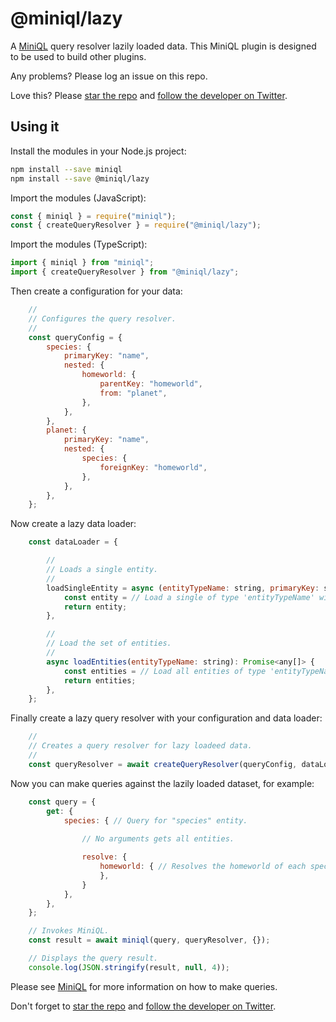 # @miniql/lazy

A [MiniQL](https://github.com/miniql/miniql) query resolver lazily loaded data. This MiniQL plugin is designed to be used to build other plugins.

Any problems? Please log an issue on this repo.

Love this? Please [star the repo](https://github.com/miniql/miniql) and [follow the developer on Twitter](https://twitter.com/ashleydavis75).

## Using it

Install the modules in your Node.js project:

```bash
npm install --save miniql
npm install --save @miniql/lazy
```

Import the modules (JavaScript):

```javascript
const { miniql } = require("miniql");
const { createQueryResolver } = require("@miniql/lazy");
```

Import the modules (TypeScript):

```typescript
import { miniql } from "miniql";
import { createQueryResolver } from "@miniql/lazy";
```

Then create a configuration for your data:

```javascript
    //
    // Configures the query resolver.
    //
    const queryConfig = {
        species: {
            primaryKey: "name",
            nested: {
                homeworld: {
                    parentKey: "homeworld",
                    from: "planet",
                },
            },
        },
        planet: {
            primaryKey: "name",
            nested: {
                species: {
                    foreignKey: "homeworld",
                },
            },
        },
    };
```

Now create a lazy data loader:

```javascript
    const dataLoader = {

        //
        // Loads a single entity.
        //
        loadSingleEntity = async (entityTypeName: string, primaryKey: string, entityId: string): Promise<any> => {
            const entity = // Load a single of type 'entityTypeName' with a value in its field 'primaryKey' of value 'entityId'.
            return entity;
        },

        //
        // Load the set of entities.
        //
        async loadEntities(entityTypeName: string): Promise<any[]> {
            const entities = // Load all entities of type 'entityTypeName'.
            return entities;
        },
    };
```

Finally create a lazy query resolver with your configuration and data loader:

```javascript
    // 
    // Creates a query resolver for lazy loadeed data.
    //
    const queryResolver = await createQueryResolver(queryConfig, dataLoader);
```

Now you can make queries against the lazily loaded dataset, for example:

```javascript
    const query = {
        get: {
            species: { // Query for "species" entity.
            
                // No arguments gets all entities.

                resolve: {
                    homeworld: { // Resolves the homeworld of each species as a nested lookup.
                    },
                }
            },
        },
    };

    // Invokes MiniQL.
    const result = await miniql(query, queryResolver, {});  

    // Displays the query result.
    console.log(JSON.stringify(result, null, 4));
```

Please see [MiniQL](https://github.com/miniql/miniql) for more information on how to make queries.

Don't forget to [star the repo](https://github.com/miniql/miniql) and [follow the developer on Twitter](https://twitter.com/ashleydavis75).